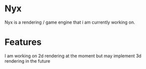 # Nyx
Nyx is a rendering / game engine that i am currently working on.

# Features
I am working on 2d rendering at the moment but may implement 3d rendering in the future
